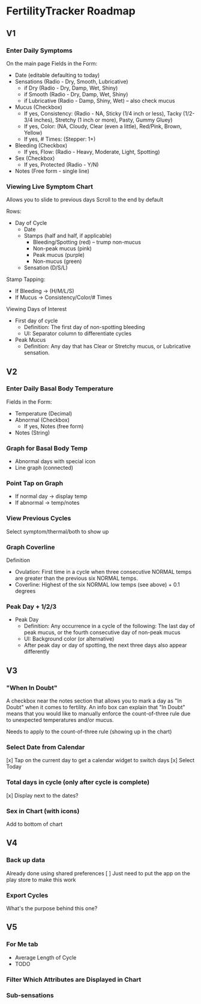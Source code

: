 # FertilityTracker Roadmap

## V1

### Enter Daily Symptoms
On the main page
Fields in the Form:
* Date (editable defaulting to today)
* Sensations (Radio - Dry, Smooth, Lubricative)
  * if Dry (Radio - Dry, Damp, Wet, Shiny)
  * if Smooth (Radio - Dry, Damp, Wet, Shiny)
  * if Lubricative (Radio - Damp, Shiny, Wet) – also check mucus
* Mucus (Checkbox)
  * If yes, Consistency: (Radio - NA, Sticky (1/4 inch or less), Tacky (1/2-3/4 inches), Stretchy (1 inch or more), Pasty, Gummy Gluey)
  * If yes, Color: (NA, Cloudy, Clear (even a little), Red/Pink, Brown, Yellow)
  * If yes, # Times: (Stepper: 1+)
* Bleeding (Checkbox)
  * If yes, Flow: (Radio - Heavy, Moderate, Light, Spotting)
* Sex (Checkbox)
  * If yes, Protected (Radio - Y/N)
* Notes (Free form - single line)

### Viewing Live Symptom Chart
Allows you to slide to previous days
Scroll to the end by default

Rows:
* Day of Cycle
  * Date
  * Stamps (half and half, if applicable)
    * Bleeding/Spotting (red) – trump non-mucus
    * Non-peak mucus (pink)
    * Peak mucus (purple)
    * Non-mucus (green)
  * Sensation (D/S/L)

Stamp Tapping:
* If Bleeding -> (H/M/L/S)
* If Mucus -> Consistency/Color/# Times

Viewing Days of Interest
* First day of cycle
  * Definition: The first day of non-spotting bleeding
  * UI: Separator column to differentiate cycles
* Peak Mucus
  * Definition: Any day that has Clear or Stretchy mucus, or Lubricative sensation.

## V2
### Enter Daily Basal Body Temperature
Fields in the Form:
* Temperature (Decimal)
* Abnormal (Checkbox)
  * If yes, Notes (free form)
* Notes (String)

### Graph for Basal Body Temp
* Abnormal days with special icon
* Line graph (connected)

### Point Tap on Graph
* If normal day -> display temp
* If abnormal -> temp/notes

### View Previous Cycles
Select symptom/thermal/both to show up

### Graph Coverline
Definition
* Ovulation: First time in a cycle when three consecutive NORMAL temps are greater than the previous six NORMAL temps.
* Coverline: Highest of the six NORMAL low temps (see above) + 0.1 degrees

### Peak Day + 1/2/3
* Peak Day
  * Definition: Any occurrence in a cycle of the following: The last day of peak mucus, or the fourth consecutive day of non-peak mucus
  * UI: Background color (or alternative)
  * After peak day or day of spotting, the next three days also appear differently

## V3

### "When In Doubt"
A checkbox near the notes section that allows you to mark a day as "In Doubt" when it comes to fertility.
An info box can explain that "In Doubt" means that you would like to manually enforce the count-of-three rule due to unexpected temperatures and/or mucus.

Needs to apply to the count-of-three rule (showing up in the chart)

### Select Date from Calendar
[x] Tap on the current day to get a calendar widget to switch days
[x] Select Today

### Total days in cycle (only after cycle is complete)
[x] Display next to the dates?

### Sex in Chart (with icons)
Add to bottom of chart

## V4

### Back up data
Already done using shared preferences
[ ] Just need to put the app on the play store to make this work

### Export Cycles
What's the purpose behind this one?

## V5

### For Me tab
* Average Length of Cycle
* TODO

### Filter Which Attributes are Displayed in Chart

### Sub-sensations
